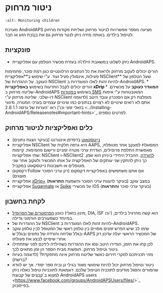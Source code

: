 # ניטור מרחוק

```{image} ../images/KidsMonitoring.png
:alt: Monitoring children
```

מערכת AndroidAPS מציעה מספר אפשרויות לניטור מרחוק ושליחת פקודות מרחוק לטיפול בילדים. באותה מידה ניתן לנטר מרחוק גם את בן\\בת הזוג או חבר.

## פונקציות

- ניתן לשלוט במשאבת הילד\\ה בעזרת מכשיר הטלפון עם אפליקציית AndroidAPS.

הורים יכולים לעקוב מרחוק ולראות את כל הנתונים הרלוונטיים כגון רמת סוכר, פחמימות פעילות, אינסולין פעיל ועוד. ע"י שימוש ב\*\*אפליקציית NSClient\*\* שעל הטלפון של העוקב. על ההגדרות של NSClient להיות זהות לאלו המוגדרות ב-AndroidAPS.
\* הורים יכולים לקבל התרעות בשימוש **באפליקציית xDrip המוגדר כעוקב** על מכשירם.
\* שליטה מרחוק ב-AndroidAPS בשימוש [בפקודות SMS](../Children/SMS-Commands.md) המאובטחות ע"י אימות דו-שלבי.
שליטה מרחוק ע"י NSClient מומלצת רק אם הסנכרון עובד היטב (לדוגמה אתם לא רואים שינויים לא רצויים בנתונים כמו שינויים עצמיים בערכי המטרה, מינוני בזאלי זמני וכו') ראו 'הערות של גרסה 2.8.1.1 \<../Installing-AndroidAPS/Releasenotes#important-hints>\`\_ לפרטים נוספים.

## כלים ואפליקציות לניטור מרחוק

- [נייטסקאוט](https://nightscout.github.io/) בדפדפן אינטרנט (בעיקר הצגת נתונים)
- אפליקציית NSClient היא גרסה חלקית של AAPS, המסוגלת למעקב אחר מטופלת, מאפשרת החלפת פרופילים, הגדרת ערכי מטרה זמניים ורישום פחמימות. קיימות שתי אפליקציות: NSClient ו-NSClient2 [להורדה](https://github.com/nightscout/AndroidAPS/releases/). ההבדל היחידי ביניהן הוא שמן. כך ניתן להתקין שני עותקים של האפליקציה על אותו המכשיר ולעקוב אחר שני מטופלים או חשבונות נייטסקאוט במקביל.
- דקסקום Follow אם אתם משתמשים באפליקציית דקסקום (רק ערכי הסוכר מוצגים)
- אפליקציית [xDrip+](../Configuration/xdrip.md) במצב עוקב (בעיקר להצגת ערכי הסוכר והשמעת **התראות**)
- אפליקציית [Sugarmate](https://sugarmate.io/) או [Spike](https://spike-app.com/) על מכשירי iOS (בעיקר ערכי סוכר **והתראות**)

## לקחת בחשבון

- כוונון [הפרמטרים של הפרופיל](../Getting-Started/FAQ#how-to-begin) (מינון בזאלי, DIA, ISF וכו') הוא קשה מהרגיל בילדים, במיוחד כשמעורבים הורמוני גדילה.
- על ההגדרות של NSClient להיות זהות לאלו המוגדרות ב-AndroidAPS.
- שימו לב שיש הפרש זמנים מסויים בין טלפון ראשי של המטופל לבין טלפון עוקב בגלל שליחה והורדה של נתונים ובגלל ש-AAPS של המכשיר הראשי יעלה עדכון רק אחרי שיסיים לבצע את פעולתו.
- לכן קחו את הזמן, הגדירו היטב ונסו את ההגדרות כשהילדה לידכם לפני שתתחילו ניטור וטיפול מרחוק. חופשות מבית הספר הן זמן מתאים לכך.
- מהי תכניתכם למקרי חירום כאשר שליטה מרחוק אינה מתפקדת? (לדוגמה בעיות ברשת)?
- ניטור וטיפול מרחוק יכול להיות שימושי מאוד בגילי גן ובית ספר יסודי. אך יש לוודא שהמורים והסגל מודעים לתוכנית הטיפול שלכם. דוגמאות לתוכניות טיפול כאלה ניתן למצוא ב\`קבצים של קבוצת AndroidAPS users \<<https://www.facebook.com/groups/AndroidAPSUsers/files/>>\`\_ בפייסבוק.
